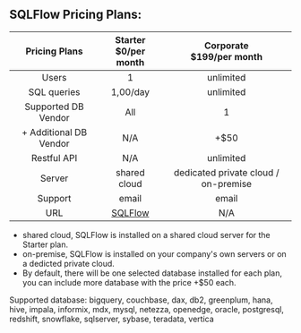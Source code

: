 ## SQLFlow Pricing Plans:

|Pricing Plans   |  Starter <br> $0/per month| Corporate <br> $199/per month |
|:-:|:-:|:-:|
|  Users |  1 |  unlimited  |
|  SQL queries |  1,00/day | unlimited  |
|  Supported DB Vendor | All  |  1  |
|  + Additional DB Vendor | N/A  |  +$50  |
|  Restful API |  N/A | unlimited |
|  Server | shared cloud  | dedicated private cloud / on-premise  |
|  Support |  email | email  |
|  URL |  [SQLFlow](https://gudusoft.com/sqlflow/#/) | N/A  |



- shared cloud, SQLFlow is installed on a shared cloud server for the Starter plan.
- on-premise, SQLFlow is installed on your company's own servers or on a dedicted private cloud.
- By default, there will be one selected database installed for each plan, you can include more database with the price +$50 each.

Supported database: bigquery, couchbase, dax, db2, greenplum, hana, hive, impala, informix, mdx, mysql, netezza, openedge, oracle, postgresql, redshift, snowflake, sqlserver, sybase, teradata, vertica